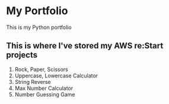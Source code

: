 # My Portfolio
This is my Python portfolio

## This is where I've stored my AWS re:Start projects ##

1. Rock, Paper, Scissors
2. Uppercase, Lowercase Calculator
3. String Reverse
4. Max Number Calculator
5. Number Guessing Game